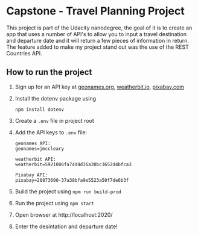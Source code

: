# Capstone - Travel Planning Project

This project is part of the Udacity nanodegree, the goal of it is to create an app that uses a number of API's to allow you to input a travel destination and departure date and it will return a few pieces of information in return.
The feature added to make my project stand out was the use of the REST Countries API.

## How to run the project

1. Sign up for an API key at [geonames.org](https://www.geonames.org/), [weatherbit.io](https://www.weatherbit.io/account/create), [pixabay.com](https://pixabay.com/)

2. Install the dotenv package using
	```
	npm install dotenv
	```

3. Create a `.env` file in project root

4. Add the API keys to `.env` file:
	```
	geonames API:
	geonames=jmccleary

	weatherbit API:
	weatherbit=5921086fa74d4d36a38bc3652d4bfca3

	Pixabay API:
	pixabay=20873600-37a38bfa9e5523a50f7de6b3f

	```

5. Build the project using
	`npm run build-prod` 

6. Run the project	using
	`npm start` 
	
7. Open browser at http://localhost:2020/

8. Enter the desintation and departure date!
